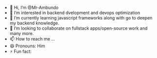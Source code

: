 - 👋 Hi, I’m @Mr-Ambundo
- 👀 I’m interested in backend dvelopment and devops optimization
- 🌱 I’m currently learning javascript frameworks along with go to deepen my backend knowledge.
- 💞️ I’m looking to collaborate on fullstack apps/open-source work and many more.
- 📫 How to reach me ...
- 😄 Pronouns: Him
- ⚡ Fun fact: 

<!---
Mr-Ambundo/Mr-Ambundo is a ✨ special ✨ repository because its `README.md` (this file) appears on your GitHub profile.
You can click the Preview link to take a look at your changes.
--->
